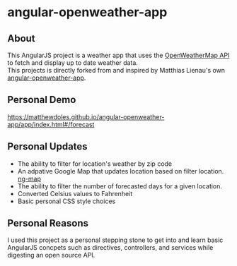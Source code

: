 ﻿# angular-openweather-app

## About
This AngularJS project is a weather app that uses the [OpenWeatherMap API](http://openweathermap.org/API/) to fetch and display up to date weather data. <br/>
This projects is directly forked from and inspired by Matthias Lienau's own [angular-openweather-app](http://openweathermap.org/API/).

## Personal Demo
https://matthewdoles.github.io/angular-openweather-app/app/index.html#/forecast

## Personal Updates
* The ability to filter for location's weather by zip code
* An adpative Google Map that updates location based on filter location. [ng-map](https://ngmap.github.io/)
* The ability to filter the number of forecasted days for a given location. 
* Converted Celsius values to Fahrenheit
* Basic personal CSS style choices

## Personal Reasons
I used this project as a personal stepping stone to get into and learn basic AngularJS concpets such as directives, controllers, and services while digesting an open source API.